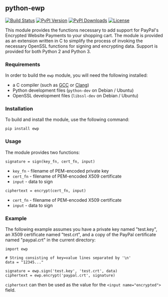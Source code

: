 ## python-ewp

[![Build Status](https://travis-ci.org/nathan-osman/python-ewp.svg?branch=master)](https://travis-ci.org/nathan-osman/python-ewp)
[![PyPI Version](http://img.shields.io/pypi/v/ewp.svg)](https://pypi.python.org/pypi/ewp)
[![PyPI Downloads](http://img.shields.io/pypi/dm/ewp.svg)](https://pypi.python.org/pypi/ewp)
[![License](http://img.shields.io/badge/license-MIT-yellow.svg)](http://opensource.org/licenses/MIT)

This module provides the functions necessary to add support for PayPal's Encrypted Website Payments to your shopping cart. The module is provided as an extension written in C to simplify the process of invoking the necessary OpenSSL functions for signing and encrypting data. Support is provided for both Python 2 and Python 3.

### Requirements

In order to build the `ewp` module, you will need the following installed:

- a C compiler (such as [GCC](https://gcc.gnu.org/) or [Clang](http://clang.llvm.org/))
- Python development files (`python-dev` on Debian / Ubuntu)
- OpenSSL development files (`libssl-dev` on Debian / Ubuntu)

### Installation

To build and install the module, use the following command:

    pip install ewp

### Usage

The module provides two functions:

`signature = sign(key_fn, cert_fn, input)`

- `key_fn` - filename of PEM-encoded private key
- `cert_fn` - filename of PEM-encoded X509 certificate
- `input` - data to sign

`ciphertext = encrypt(cert_fn, input)`

- `cert_fn` - filename of PEM-encoded X509 certificate
- `input` - data to sign

### Example

The following example assumes you have a private key named "test.key", an X509 certificate named "test.crt", and a copy of the PayPal certificate named "paypal.crt" in the current directory:

    import ewp

    # String consisting of key=value lines separated by '\n'
    data = "12345..."

    signature = ewp.sign('test.key', 'test.crt', data)
    ciphertext = ewp.encrypt('paypal.crt', signature)

`ciphertext` can then be used as the value for the `<input name="encrypted">` field.
